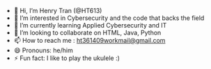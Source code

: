 - 👋 Hi, I’m Henry Tran (@HT613)
- 👀 I’m interested in Cybersecurity and the code that backs the field
- 🌱 I’m currently learning Applied Cybersecurity and IT
- 💞️ I’m looking to collaborate on HTML, Java, Python
- 📫 How to reach me : ht361409workmail@gmail.com
- 😄 Pronouns: he/him
- ⚡ Fun fact: I like to play the ukulele :)

<!---
HT613/HT613 is a ✨ special ✨ repository because its `README.md` (this file) appears on your GitHub profile.
You can click the Preview link to take a look at your changes.
--->
